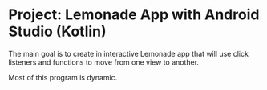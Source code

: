 Project: Lemonade App with Android Studio (Kotlin)
==================================

The main goal is to create in interactive Lemonade app that will use click listeners 
and functions to move from one view to another.

Most of this program is dynamic. 
